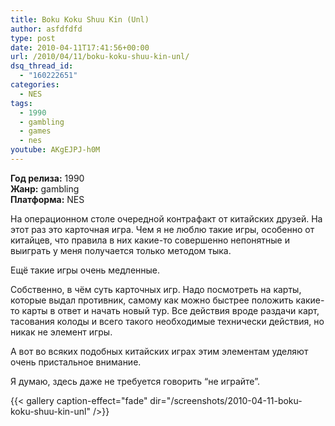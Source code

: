 ```yaml
---
title: Boku Koku Shuu Kin (Unl)
author: asfdfdfd
type: post
date: 2010-04-11T17:41:56+00:00
url: /2010/04/11/boku-koku-shuu-kin-unl/
dsq_thread_id:
  - "160222651"
categories:
  - NES
tags:
  - 1990
  - gambling
  - games
  - nes
youtube: AKgEJPJ-h0M  
---
```

**Год релиза:** 1990  
**Жанр:** gambling  
**Платформа:** NES

На операционном столе очередной контрафакт от китайских друзей. На этот раз это карточная игра. Чем я не люблю такие игры, особенно от китайцев, что правила в них какие-то совершенно непонятные и выиграть у меня получается только методом тыка.

Ещё такие игры очень медленные. 

Собственно, в чём суть карточных игр. Надо посмотреть на карты, которые выдал противник, самому как можно быстрее положить какие-то карты в ответ и начать новый тур. Все действия вроде раздачи карт, тасования колоды и всего такого необходимые технически действия, но никак не элемент игры.

А вот во всяких подобных китайских играх этим элементам уделяют очень пристальное внимание.

Я думаю, здесь даже не требуется говорить “не играйте”.

{{< gallery caption-effect="fade" dir="/screenshots/2010-04-11-boku-koku-shuu-kin-unl" />}}